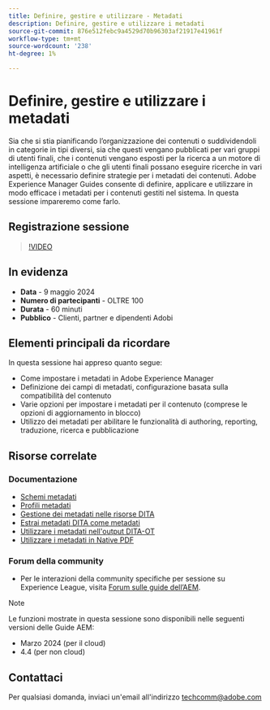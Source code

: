 ```yaml
---
title: Definire, gestire e utilizzare - Metadati
description: Definire, gestire e utilizzare i metadati
source-git-commit: 876e512febc9a4529d70b96303af21917e41961f
workflow-type: tm+mt
source-wordcount: '238'
ht-degree: 1%

---
```



# Definire, gestire e utilizzare i metadati

Sia che si stia pianificando l’organizzazione dei contenuti o suddividendoli in categorie in tipi diversi, sia che questi vengano pubblicati per vari gruppi di utenti finali, che i contenuti vengano esposti per la ricerca a un motore di intelligenza artificiale o che gli utenti finali possano eseguire ricerche in vari aspetti, è necessario definire strategie per i metadati dei contenuti.
Adobe Experience Manager Guides consente di definire, applicare e utilizzare in modo efficace i metadati per i contenuti gestiti nel sistema. In questa sessione impareremo come farlo.


## Registrazione sessione

>[!VIDEO](https://video.tv.adobe.com/v/3429088/asset-metadata-guides-metadata-aem-guides?quality=12&learn=on)


## In evidenza

- **Data** - 9 maggio 2024
- **Numero di partecipanti** - OLTRE 100
- **Durata** - 60 minuti
- **Pubblico** - Clienti, partner e dipendenti Adobi

## Elementi principali da ricordare

In questa sessione hai appreso quanto segue:
- Come impostare i metadati in Adobe Experience Manager
- Definizione dei campi di metadati, configurazione basata sulla compatibilità del contenuto
- Varie opzioni per impostare i metadati per il contenuto (comprese le opzioni di aggiornamento in blocco)
- Utilizzo dei metadati per abilitare le funzionalità di authoring, reporting, traduzione, ricerca e pubblicazione


## Risorse correlate

### Documentazione

- [Schemi metadati](https://experienceleague.adobe.com/en/docs/experience-manager-cloud-service/content/assets/manage/metadata-schemas)
- [Profili metadati](https://experienceleague.adobe.com/en/docs/experience-manager-cloud-service/content/assets/manage/metadata-profiles)
- [Gestione dei metadati nelle risorse DITA](https://experienceleague.adobe.com/en/docs/experience-manager-guides/using/knowledge-base/kb-articles/authoring/reports/manage-metadata)
- [Estrai metadati DITA come metadati](https://experienceleague.adobe.com/en/docs/experience-manager-guides/using/install-guide/cs-ig/aem-asset-search-cs/conf-dita-search#id192SF0G10YK)
- [Utilizzare i metadati nell&#39;output DITA-OT](https://experienceleague.adobe.com/en/docs/experience-manager-guides/using/install-guide/on-prem-ig/output-gen-config/conf-output-generation#id191LF0U0TY4)
- [Utilizzare i metadati in Native PDF](https://experienceleague.adobe.com/en/docs/experience-manager-guides/using/user-guide/output-gen/web-editor/native-pdf-web-editor#native-pdf-publishing)


### Forum della community

- Per le interazioni della community specifiche per sessione su Experience League, visita  [Forum sulle guide dell’AEM](https://experienceleaguecommunities.adobe.com/t5/experience-manager-guides/bd-p/xml-documentation-discussions).


>[!NOTE]
>
> Le funzioni mostrate in questa sessione sono disponibili nelle seguenti versioni delle Guide AEM:
> - Marzo 2024 (per il cloud)
> - 4.4 (per non cloud)



## Contattaci

Per qualsiasi domanda, inviaci un&#39;email all&#39;indirizzo <techcomm@adobe.com>
